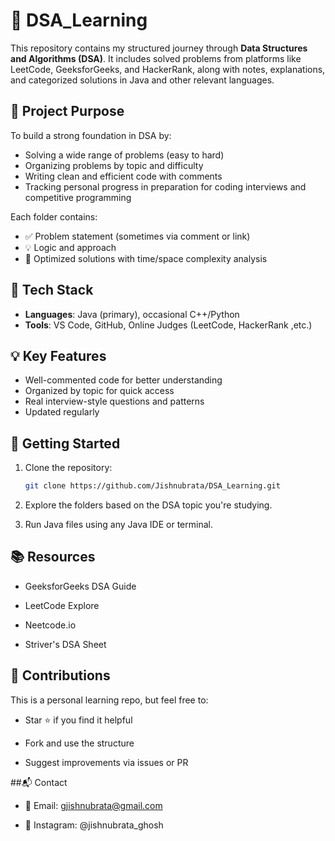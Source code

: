 # 🧠 DSA_Learning

This repository contains my structured journey through **Data Structures and Algorithms (DSA)**. It includes solved problems from platforms like LeetCode, GeeksforGeeks, and HackerRank, along with notes, explanations, and categorized solutions in Java and other relevant languages.

## 📌 Project Purpose

To build a strong foundation in DSA by:
- Solving a wide range of problems (easy to hard)
- Organizing problems by topic and difficulty
- Writing clean and efficient code with comments
- Tracking personal progress in preparation for coding interviews and competitive programming


Each folder contains:
- ✅ Problem statement (sometimes via comment or link)
- 💡 Logic and approach
- 🔁 Optimized solutions with time/space complexity analysis

## 🔧 Tech Stack

- **Languages**: Java (primary), occasional C++/Python
- **Tools**: VS Code, GitHub, Online Judges (LeetCode, HackerRank ,etc.)



## 💡 Key Features

- Well-commented code for better understanding
- Organized by topic for quick access
- Real interview-style questions and patterns
- Updated regularly

## 🏁 Getting Started

1. Clone the repository:
   ```bash
   git clone https://github.com/Jishnubrata/DSA_Learning.git
   ```
2. Explore the folders based on the DSA topic you're studying.

3. Run Java files using any Java IDE or terminal.

## 📚 Resources
  - GeeksforGeeks DSA Guide

  - LeetCode Explore

  - Neetcode.io

  - Striver's DSA Sheet 

## 🙌 Contributions
This is a personal learning repo, but feel free to:

  - Star ⭐ if you find it helpful

  - Fork and use the structure

  - Suggest improvements via issues or PR

##📬 Contact
  - 📧 Email: gjishnubrata@gmail.com

  - 📸 Instagram: @jishnubrata_ghosh
